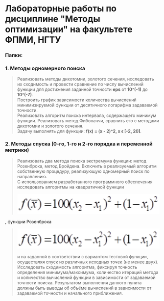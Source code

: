 # Лабораторные работы по дисциплине "Методы оптимизации" на факультете ФПМИ, НГТУ


### Папки:
### 1. Методы одномерного поиска
> Реализовать методы дихотомии, золотого сечения, исследовать их сходимость и провести сравнение по числу вычислений функции для 
достижения заданной точности **eps** от **10^(-1)** до **10^(-7)**.  
>Построить график зависимости количества вычислений минимизируемой функции от десятичного логарифма задаваемой точности.  
>Реализовать алгоритм поиска интервала, содержащего минимум функции. Реализовать метод Фибоначчи, сравнить его с методами дихотомии и 
золотого сечения.  
>Задачу выполнять для функции: **f(x) = (x - 2)^2, x ϵ [-2, 20]**.

### 2. Методы спуска (0-го, 1-го и 2-го порядка и переменной метрики)
> Реализовать два метода поиска экстремума функции: метод Розенброка, метод Бройдена. Включить в реализуемый алгоритм собственную процедуру, реализующую одномерный поиск по направлению.  
> С использованием разработанного программного обеспечения исследовать алгоритмы на квадратичной функции
> <p align="center"> <img width="640" src="2-quadratic-function.png"> </p>
, функции Розенброка 
> <p align="center"> <img width="640" src="2-rosenbrock-function.png"> </p>
> и на заданной в соответствии с вариантом тестовой функции, осуществляя спуск из различных исходных точек (не менее двух). Исследовать сходимость алгоритма, фиксируя точность определения минимума/максимума, количество итераций метода и количество вычислений функции в зависимости от задаваемой точности поиска. Результатом выполнения данного пункта должны быть выводы об объёме вычислений в зависимости от задаваемой точности и начального приближения.
